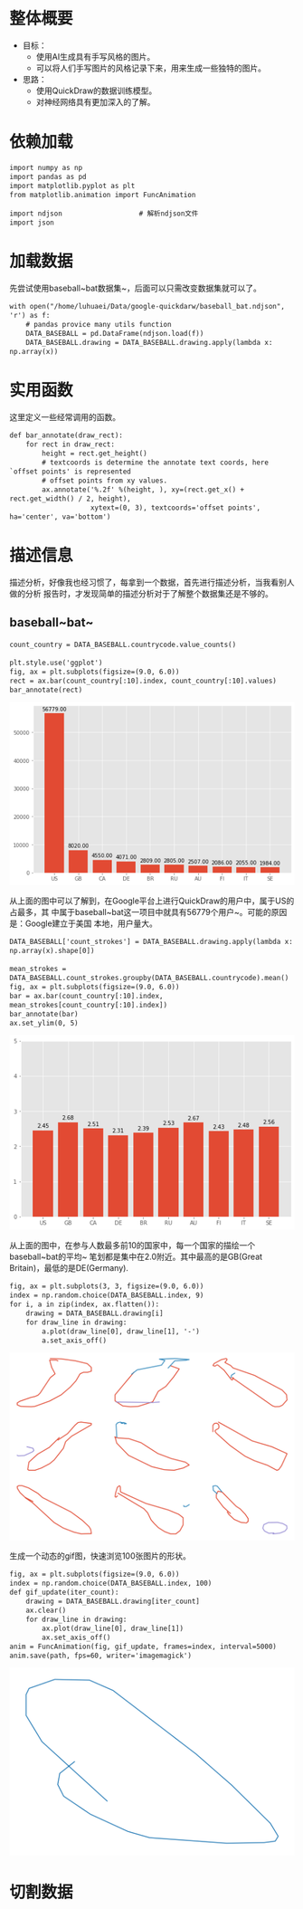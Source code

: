 # 整体概要

-   目标：
    -   使用AI生成具有手写风格的图片。
    -   可以将人们手写图片的风格记录下来，用来生成一些独特的图片。
-   思路：
    -   使用QuickDraw的数据训练模型。
    -   对神经网络具有更加深入的了解。

# 依赖加载

``` {.python session="py" results="output silent" exports="both"}
import numpy as np
import pandas as pd
import matplotlib.pyplot as plt
from matplotlib.animation import FuncAnimation

import ndjson                   # 解析ndjson文件
import json
```

# 加载数据

先尝试使用baseball~bat数据集~，后面可以只需改变数据集就可以了。

``` {.python session="py" results="output silent" exports="both"}
with open("/home/luhuaei/Data/google-quickdarw/baseball_bat.ndjson", 'r') as f:
    # pandas provice many utils function
    DATA_BASEBALL = pd.DataFrame(ndjson.load(f))
    DATA_BASEBALL.drawing = DATA_BASEBALL.drawing.apply(lambda x: np.array(x))
```

# 实用函数

这里定义一些经常调用的函数。

``` {.python session="py" results="output silent" exports="both"}
def bar_annotate(draw_rect):
    for rect in draw_rect:
        height = rect.get_height()
        # textcoords is determine the annotate text coords, here `offset points' is represented
        # offset points from xy values.
        ax.annotate('%.2f' %(height, ), xy=(rect.get_x() + rect.get_width() / 2, height),
                    xytext=(0, 3), textcoords='offset points', ha='center', va='bottom')
```

# 描述信息

描述分析，好像我也经习惯了，每拿到一个数据，首先进行描述分析，当我看别人做的分析
报告时，才发现简单的描述分析对于了解整个数据集还是不够的。

## baseball~bat~

``` {.python session="py" results="output graphic" file="./images/have-fun-on-quick-draw-01-923979.png" exports="both"}
count_country = DATA_BASEBALL.countrycode.value_counts()

plt.style.use('ggplot')
fig, ax = plt.subplots(figsize=(9.0, 6.0))
rect = ax.bar(count_country[:10].index, count_country[:10].values)
bar_annotate(rect)
```

![](./images/have-fun-on-quick-draw-01-923979.png)

从上面的图中可以了解到，在Google平台上进行QuickDraw的用户中，属于US的占最多，其
中属于baseball~bat这一项目中就具有56779个用户~。可能的原因是：Google建立于美国
本地，用户量大。

``` {.python session="py" results="output graphic" file="./images/have-fun-on-quick-draw-01-104983.png" exports="both"}
DATA_BASEBALL['count_strokes'] = DATA_BASEBALL.drawing.apply(lambda x: np.array(x).shape[0])

mean_strokes = DATA_BASEBALL.count_strokes.groupby(DATA_BASEBALL.countrycode).mean()
fig, ax = plt.subplots(figsize=(9.0, 6.0))
bar = ax.bar(count_country[:10].index, mean_strokes[count_country[:10].index])
bar_annotate(bar)
ax.set_ylim(0, 5)
```

![](./images/have-fun-on-quick-draw-01-104983.png)

从上面的图中，在参与人数最多前10的国家中，每一个国家的描绘一个baseball~bat的平均~
笔划都是集中在2.0附近。其中最高的是GB(Great
Britain)，最低的是DE(Germany).

``` {.python session="py" results="output graphic" file="./images/have-fun-on-quick-draw-01-115375.png" exports="both"}
fig, ax = plt.subplots(3, 3, figsize=(9.0, 6.0))
index = np.random.choice(DATA_BASEBALL.index, 9)
for i, a in zip(index, ax.flatten()):
    drawing = DATA_BASEBALL.drawing[i]
    for draw_line in drawing:
        a.plot(draw_line[0], draw_line[1], '-')
        a.set_axis_off()
```

![](./images/have-fun-on-quick-draw-01-115375.png)

生成一个动态的gif图，快速浏览100张图片的形状。

``` {.python session="py" results="output graphic" file="./images/have-fun-on-quick-draw-01-221760.gif" var="path = \"./images/have-fun-on-quick-draw-01-221760.gif\"" exports="both"}
fig, ax = plt.subplots(figsize=(9.0, 6.0))
index = np.random.choice(DATA_BASEBALL.index, 100)
def gif_update(iter_count):
    drawing = DATA_BASEBALL.drawing[iter_count]
    ax.clear()
    for draw_line in drawing:
        ax.plot(draw_line[0], draw_line[1])
        ax.set_axis_off()
anim = FuncAnimation(fig, gif_update, frames=index, interval=5000)
anim.save(path, fps=60, writer='imagemagick')
```

![](./images/have-fun-on-quick-draw-01-221760.gif)

# 切割数据

``` {.python session="py" results="output silent" exports="both"}
```
